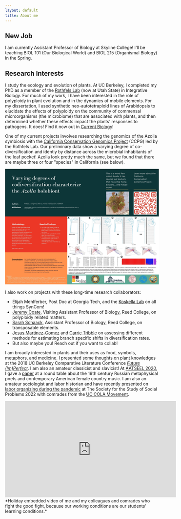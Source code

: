 ```yaml
---
layout: default
title: About me
---
```

## New Job
I am currently Assistant Professor of Biology at Skyline College! I'll be teaching BIOL 101 (Our Biological World) and BIOL 215 (Organismal Biology) in the Spring. 

## Research Interests
I study the ecology and evolution of plants. At UC Berkeley, I completed my PhD as a member of the [Rothfels Lab](https://rothfelslab.org) (now at Utah State) in Integrative Biology. For much of my work, I have been interested in the role of polyploidy in plant evolution and in the dynamics of mobile elements. For my dissertation, I used synthetic neo-autotetraploid lines of Arabidopsis to elucidate the effects of polyploidy on the community of commensal microorganisms (the microbiome) that are associated with plants, and then determined whether these effects impact the plants’ responses to pathogens. It does! Find it now out in [Current Biology](https://www.sciencedirect.com/science/article/abs/pii/S0960982222007746)!

One of my current projects involves researching the genomics of the Azolla symbiosis with the [California Conservation Genomics Project](https://www.ccgproject.org) (CCPG) led by the Rothfels Lab. Our preliminary data show a varying degree of co-diversification and identiy by distance across the microbial inhabitants of the leaf pocket! Azolla look pretty much the same, but we found that there are maybe three or four "species" in California (see below). 

<img src="/images/codiversification.jpg" alt="Azolla poster" style="width:1000px">

I also work on projects with these long-time research collaborators:
- Elijah Mehlferber, Post Doc at Georgia Tech, and the [Koskella Lab](https://naturesmicrocosm.com) on all things SynCom! 
- [Jeremy Coate](https://sites.google.com/site/coatejeremy/), Visiting Assistant Professor of Biology, Reed College, on polyploidy related matters.
- [Sarah Schaack](https://sites.google.com/site/schaackwork/), Assistant Professor of Biology, Reed College, on transposable elements. 
- [Jesus Martinez-Gomez](https://jesusthebotanist.github.io/) and [Carrie Tribble](https://carrietribble.weebly.com/) on assessing different methods for estimating branch specific shifts in diversification rates.
- But also maybe you! Reach out if you want to collab! 

I am broadly interested in plants and their uses as food, symbols, metaphors, and medicine.
I presented some [thoughts on plant knowledges](https://michaelsongagradstudent.github.io/blog/2018/11/01/Draft-Of-Plant-Knowledges-Talk) at the 2018 UC Berkeley Comparative Literature Conference [*Future (Im)Perfect*](https://futureimperfectconf.wordpress.com/).
I am also an amateur classicist and slavicist! At [AATSEEL 2020](https://www.aatseel.org/program), I gave a [paper](https://michaelsongagradstudent.github.io/blog/2020/02/11/Two-metaphysical-traditions) at a round table about the 19th century Russian metaphysical poets and contemporary American female country music.
I am also an amateur sociologist and labor historian and have recently presented on [labor organizing during the pandemic](https://michaelsongagradstudent.github.io/blog/2022/08/06/SSSP-COLA-Paper) at The Society for the Study of Social Problems 2022 with comrades from the [UC COLA Movement](https://payusmoreucsc.com).

<iframe width="560" height="315" src="https://www.youtube.com/embed/8wsjlsghPH8" frameborder="0" allow="accelerometer; autoplay; encrypted-media; gyroscope; picture-in-picture" allowfullscreen></iframe>
*Holiday embedded video of me and my colleagues and comrades who fight the good fight, because our working conditions are our students' learning conditions.*
